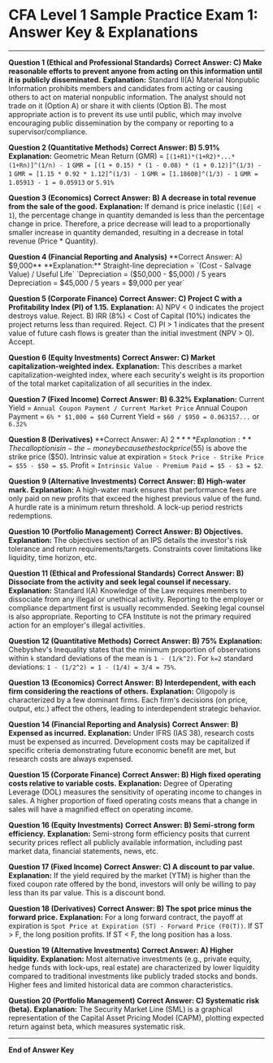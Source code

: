 # CFA Level 1 Sample Practice Exam 1: Answer Key & Explanations

---

**Question 1 (Ethical and Professional Standards)**
**Correct Answer: C) Make reasonable efforts to prevent anyone from acting on this information until it is publicly disseminated.**
**Explanation:** Standard II(A) Material Nonpublic Information prohibits members and candidates from acting or causing others to act on material nonpublic information. The analyst should not trade on it (Option A) or share it with clients (Option B). The most appropriate action is to prevent its use until public, which may involve encouraging public dissemination by the company or reporting to a supervisor/compliance.

**Question 2 (Quantitative Methods)**
**Correct Answer: B) 5.91%**
**Explanation:** Geometric Mean Return (GMR) = `[(1+R1)*(1+R2)*...*(1+Rn)]^(1/n) - 1`
`GMR = [(1 + 0.15) * (1 - 0.08) * (1 + 0.12)]^(1/3) - 1`
`GMR = [1.15 * 0.92 * 1.12]^(1/3) - 1`
`GMR = [1.18608]^(1/3) - 1`
`GMR = 1.05913 - 1 = 0.05913` or `5.91%`

**Question 3 (Economics)**
**Correct Answer: B) A decrease in total revenue from the sale of the good.**
**Explanation:** If demand is price inelastic (`|Ed| < 1`), the percentage change in quantity demanded is less than the percentage change in price. Therefore, a price decrease will lead to a proportionally smaller increase in quantity demanded, resulting in a decrease in total revenue (Price * Quantity).

**Question 4 (Financial Reporting and Analysis)**
**Correct Answer: A) $9,000**
**Explanation:** Straight-line depreciation = `(Cost - Salvage Value) / Useful Life`
`Depreciation = ($50,000 - $5,000) / 5 years`
`Depreciation = $45,000 / 5 years = $9,000 per year`

**Question 5 (Corporate Finance)**
**Correct Answer: C) Project C with a Profitability Index (PI) of 1.15.**
**Explanation:**
A) NPV < 0 indicates the project destroys value. Reject.
B) IRR (8%) < Cost of Capital (10%) indicates the project returns less than required. Reject.
C) PI > 1 indicates that the present value of future cash flows is greater than the initial investment (NPV > 0). Accept.

**Question 6 (Equity Investments)**
**Correct Answer: C) Market capitalization-weighted index.**
**Explanation:** This describes a market capitalization-weighted index, where each security's weight is its proportion of the total market capitalization of all securities in the index.

**Question 7 (Fixed Income)**
**Correct Answer: B) 6.32%**
**Explanation:** Current Yield = `Annual Coupon Payment / Current Market Price`
Annual Coupon Payment = `6% * $1,000 = $60`
Current Yield = `$60 / $950 = 0.063157...` or `6.32%`

**Question 8 (Derivatives)**
**Correct Answer: A) $2**
**Explanation:** The call option is in-the-money because the stock price ($55) is above the strike price ($50).
Intrinsic value at expiration = `Stock Price - Strike Price = $55 - $50 = $5`.
Profit = `Intrinsic Value - Premium Paid = $5 - $3 = $2`.

**Question 9 (Alternative Investments)**
**Correct Answer: B) High-water mark.**
**Explanation:** A high-water mark ensures that performance fees are only paid on new profits that exceed the highest previous value of the fund. A hurdle rate is a minimum return threshold. A lock-up period restricts redemptions.

**Question 10 (Portfolio Management)**
**Correct Answer: B) Objectives.**
**Explanation:** The objectives section of an IPS details the investor's risk tolerance and return requirements/targets. Constraints cover limitations like liquidity, time horizon, etc.

**Question 11 (Ethical and Professional Standards)**
**Correct Answer: B) Dissociate from the activity and seek legal counsel if necessary.**
**Explanation:** Standard I(A) Knowledge of the Law requires members to dissociate from any illegal or unethical activity. Reporting to the employer or compliance department first is usually recommended. Seeking legal counsel is also appropriate. Reporting to CFA Institute is not the primary required action for an employer's illegal activities.

**Question 12 (Quantitative Methods)**
**Correct Answer: B) 75%**
**Explanation:** Chebyshev's Inequality states that the minimum proportion of observations within `k` standard deviations of the mean is `1 - (1/k^2)`.
For `k=2` standard deviations: `1 - (1/2^2) = 1 - (1/4) = 3/4 = 75%`.

**Question 13 (Economics)**
**Correct Answer: B) Interdependent, with each firm considering the reactions of others.**
**Explanation:** Oligopoly is characterized by a few dominant firms. Each firm's decisions (on price, output, etc.) affect the others, leading to interdependent strategic behavior.

**Question 14 (Financial Reporting and Analysis)**
**Correct Answer: B) Expensed as incurred.**
**Explanation:** Under IFRS (IAS 38), research costs must be expensed as incurred. Development costs may be capitalized if specific criteria demonstrating future economic benefit are met, but research costs are always expensed.

**Question 15 (Corporate Finance)**
**Correct Answer: B) High fixed operating costs relative to variable costs.**
**Explanation:** Degree of Operating Leverage (DOL) measures the sensitivity of operating income to changes in sales. A higher proportion of fixed operating costs means that a change in sales will have a magnified effect on operating income.

**Question 16 (Equity Investments)**
**Correct Answer: B) Semi-strong form efficiency.**
**Explanation:** Semi-strong form efficiency posits that current security prices reflect all publicly available information, including past market data, financial statements, news, etc.

**Question 17 (Fixed Income)**
**Correct Answer: C) A discount to par value.**
**Explanation:** If the yield required by the market (YTM) is higher than the fixed coupon rate offered by the bond, investors will only be willing to pay less than its par value. This is a discount bond.

**Question 18 (Derivatives)**
**Correct Answer: B) The spot price minus the forward price.**
**Explanation:** For a long forward contract, the payoff at expiration is `Spot Price at Expiration (ST) - Forward Price (F0(T))`. If ST > F, the long position profits. If ST < F, the long position has a loss.

**Question 19 (Alternative Investments)**
**Correct Answer: A) Higher liquidity.**
**Explanation:** Most alternative investments (e.g., private equity, hedge funds with lock-ups, real estate) are characterized by lower liquidity compared to traditional investments like publicly traded stocks and bonds. Higher fees and limited historical data are common characteristics.

**Question 20 (Portfolio Management)**
**Correct Answer: C) Systematic risk (beta).**
**Explanation:** The Security Market Line (SML) is a graphical representation of the Capital Asset Pricing Model (CAPM), plotting expected return against beta, which measures systematic risk.

---
**End of Answer Key**
